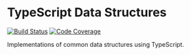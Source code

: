 # TypeScript Data Structures

[![Build Status][ci-image]][ci-url]
[![Code Coverage][coverage-image]][coverage-url]

Implementations of common data structures using TypeScript.

[ci-image]: https://img.shields.io/github/workflow/status/rogwilco/typescript-data-structures/CI?logo=GitHub&logoColor=white
[ci-url]: https://github.com/RogWilco/typescript-data-structures/actions?query=workflow%3ACI
[coverage-image]: https://img.shields.io/codecov/c/github/rogwilco/typescript-data-structures?logo=codecov&logoColor=white
[coverage-url]: https://codecov.io/gh/rogwilco/typescript-data-structures
